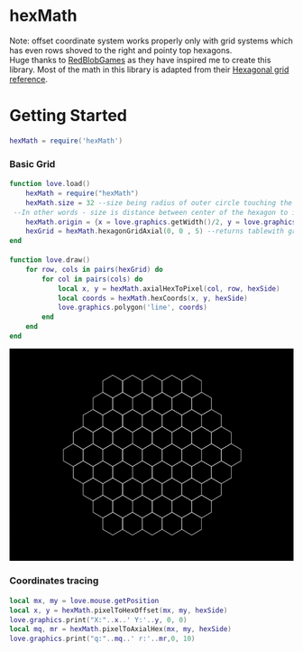 # hexMath
Note: offset coordinate system works properly only with grid systems which has even rows shoved to the right and pointy top hexagons.\
Huge thanks to [RedBlobGames](https://www.redblobgames.com/) as they have inspired me to create this library. Most of the math in this library is adapted from their [Hexagonal grid reference](https://www.redblobgames.com/grids/hexagons/).
# Getting Started
```lua
hexMath = require('hexMath')
```
### Basic Grid
```lua
function love.load()
    hexMath = require("hexMath")
    hexMath.size = 32 --size being radius of outer circle touching the corners.
 --In other words - size is distance between center of the hexagon to its' corners
    hexMath.origin = {x = love.graphics.getWidth()/2, y = love.graphics.getHeight()/2} --origin is starting coordinates in pixels
    hexGrid = hexMath.hexagonGridAxial(0, 0 , 5) --returns tablewith grid[row][col] = {}
end

function love.draw()
    for row, cols in pairs(hexGrid) do
        for col in pairs(cols) do
            local x, y = hexMath.axialHexToPixel(col, row, hexSide)
            local coords = hexMath.hexCoords(x, y, hexSide)
            love.graphics.polygon('line', coords)
        end
    end
end
```
![Example grid](preview/obraz.png)
### Coordinates tracing
```lua
local mx, my = love.mouse.getPosition
local x, y = hexMath.pixelToHexOffset(mx, my, hexSide)
love.graphics.print("X:"..x..' Y:'..y, 0, 0)
local mq, mr = hexMath.pixelToAxialHex(mx, my, hexSide)
love.graphics.print("q:"..mq..' r:'..mr,0, 10)
```
